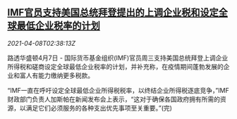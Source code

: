 <!--1617850863000-->
[IMF官员支持美国总统拜登提出的上调企业税和设定全球最低企业税率的计划](https://cn.reuters.com/article/imf-us-biden-corp-tax-0408-idCNKBS2BV094)
------

<div><i>2021-04-08T02:38:13Z</i></div><p>路透华盛顿4月7日 - 国际货币基金组织(IMF)官员周三支持美国总统拜登上调企业所得税和磋商设定全球最低企业税率的计划，并补充称，在疫情期间蓬勃发展的企业和富人有能力缴纳更多税款。</p><p>“IMF一直在呼吁设定全球最低企业所得税税率，以终结企业所得税逐底竞争，”IMF财政部门负责人加斯帕在新闻发布会上表示，“这对于确保各国政府拥有所需的资源，以满足它们必须服务的各种支出优先事项至关重要。”(完)</p>
